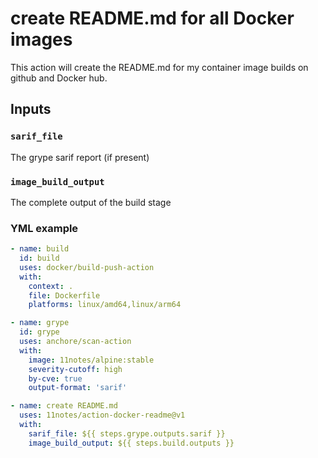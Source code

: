 # create README.md for all Docker images
This action will create the README.md for my container image builds on github and Docker hub.

## Inputs

### `sarif_file`

The grype sarif report (if present)

### `image_build_output`

The complete output of the build stage

### YML example 
```yml
- name: build
  id: build
  uses: docker/build-push-action
  with:
    context: .
    file: Dockerfile
    platforms: linux/amd64,linux/arm64

- name: grype
  id: grype
  uses: anchore/scan-action
  with:
    image: 11notes/alpine:stable
    severity-cutoff: high
    by-cve: true
    output-format: 'sarif'

- name: create README.md
  uses: 11notes/action-docker-readme@v1
  with:
    sarif_file: ${{ steps.grype.outputs.sarif }}
    image_build_output: ${{ steps.build.outputs }}
```